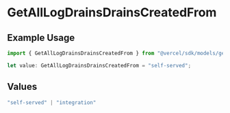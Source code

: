 # GetAllLogDrainsDrainsCreatedFrom

## Example Usage

```typescript
import { GetAllLogDrainsDrainsCreatedFrom } from "@vercel/sdk/models/getalllogdrainsop.js";

let value: GetAllLogDrainsDrainsCreatedFrom = "self-served";
```

## Values

```typescript
"self-served" | "integration"
```